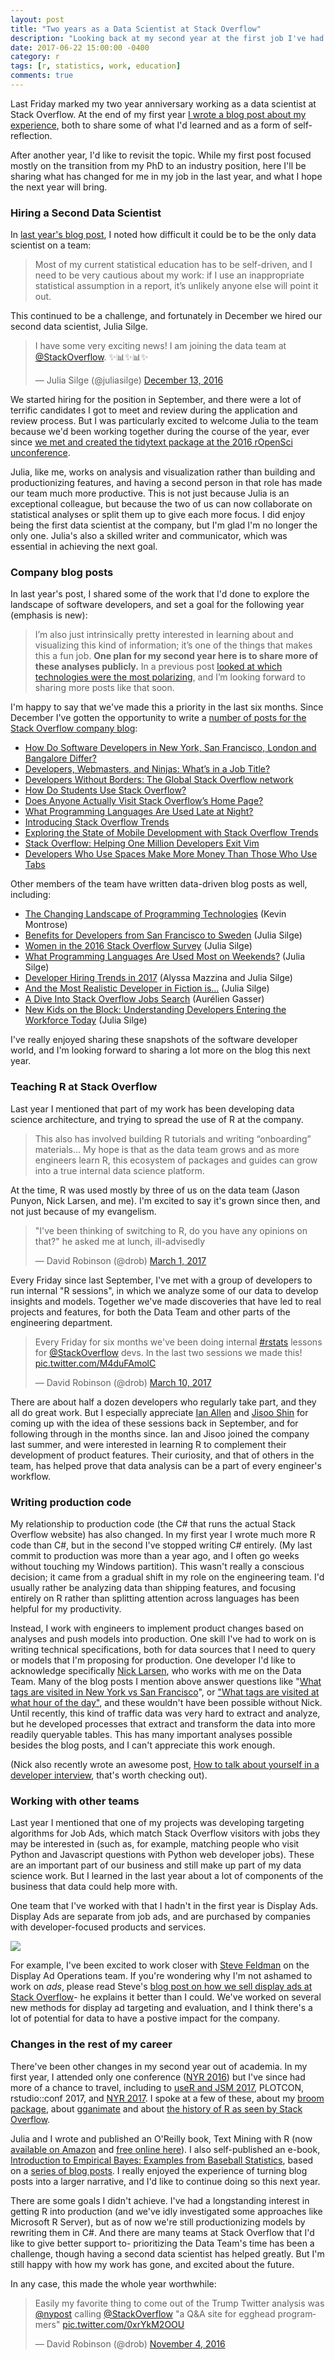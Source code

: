 ```yaml
---
layout: post
title: "Two years as a Data Scientist at Stack Overflow"
description: "Looking back at my second year at the first job I've had outside academia."
date: 2017-06-22 15:00:00 -0400
category: r
tags: [r, statistics, work, education]
comments: true
---
```


Last Friday marked my two year anniversary working as a data scientist at Stack Overflow. At the end of my first year [I wrote a blog post about my experience](http://varianceexplained.org/r/year_data_scientist/), both to share some of what I'd learned and as a form of self-reflection. 

After another year, I'd like to revisit the topic. While my first post focused mostly on the transition from my PhD to an industry position, here I'll be sharing what has changed for me in my job in the last year, and what I hope the next year will bring.

### Hiring a Second Data Scientist

In [last year's blog post](http://varianceexplained.org/r/year_data_scientist/), I noted how difficult it could be to be the only data scientist on a team:

> Most of my current statistical education has to be self-driven, and I need to be very cautious about my work: if I use an inappropriate statistical assumption in a report, it’s unlikely anyone else will point it out.

This continued to be a challenge, and fortunately in December we hired our second data scientist, Julia Silge.

<blockquote class="twitter-tweet" data-lang="en"><p lang="en" dir="ltr">I have some very exciting news! I am joining the data team at <a href="https://twitter.com/StackOverflow">@StackOverflow</a>. ✨📊✨📊✨</p>&mdash; Julia Silge (@juliasilge) <a href="https://twitter.com/juliasilge/status/808671275597971456">December 13, 2016</a></blockquote>
<script async src="https://platform.twitter.com/widgets.js" charset="utf-8"></script>

We started hiring for the position in September, and there were a lot of terrific candidates I got to meet and review during the application and review process. But I was particularly excited to welcome Julia to the team because we'd been working together during the course of the year, ever since [we met and created the tidytext package at the 2016 rOpenSci unconference](https://juliasilge.com/blog/i-went-to-ropensci/).

Julia, like me, works on analysis and visualization rather than building and productionizing features, and having a second person in that role has made our team much more productive. This is not just because Julia is an exceptional colleague, but because the two of us can now collaborate on statistical analyses or split them up to give each more focus. I did enjoy being the first data scientist at the company, but I'm glad I'm no longer the only one. Julia's also a skilled writer and communicator, which was essential in achieving the next goal.


### Company blog posts

In last year's post, I shared some of the work that I'd done to explore the landscape of software developers, and set a goal for the following year (emphasis is new):

> I’m also just intrinsically pretty interested in learning about and visualizing this kind of information; it’s one of the things that makes this a fun job. **One plan for my second year here is to share more of these analyses publicly.** In a previous post [looked at which technologies were the most polarizing](http://varianceexplained.org/r/polarizing-technologies/), and I’m looking forward to sharing more posts like that soon.

I'm happy to say that we've made this a priority in the last six months. Since December I've gotten the opportunity to write a [number of posts for the Stack Overflow company blog](https://stackoverflow.blog/authors/drobinson/):

* [How Do Software Developers in New York, San Francisco, London and Bangalore Differ?](https://stackoverflow.blog/2016/11/30/how-do-developers-in-new-york-san-francisco-london-and-bangalore-differ/)
* [Developers, Webmasters, and Ninjas: What’s in a Job Title?](https://stackoverflow.blog/2016/12/20/developers-webmasters-and-ninjas-whats-in-a-job-title/)
* [Developers Without Borders: The Global Stack Overflow network](https://stackoverflow.blog/2017/01/30/developers-without-borders-the-global-stack-overflow-network/)
* [How Do Students Use Stack Overflow?](https://stackoverflow.blog/2017/02/15/how-do-students-use-stack-overflow/)
* [Does Anyone Actually Visit Stack Overflow’s Home Page?](https://stackoverflow.blog/2017/03/09/anyone-actually-visit-stack-overflows-home-page/)
* [What Programming Languages Are Used Late at Night?](https://stackoverflow.blog/2017/04/19/programming-languages-used-late-night/)
* [Introducing Stack Overflow Trends](https://stackoverflow.blog/2017/05/09/introducing-stack-overflow-trends/)
* [Exploring the State of Mobile Development with Stack Overflow Trends](https://stackoverflow.blog/2017/05/16/exploring-state-mobile-development-stack-overflow-trends/)
* [Stack Overflow: Helping One Million Developers Exit Vim](https://stackoverflow.blog/2017/05/23/stack-overflow-helping-one-million-developers-exit-vim/)
* [Developers Who Use Spaces Make More Money Than Those Who Use Tabs](https://stackoverflow.blog/2017/06/15/developers-use-spaces-make-money-use-tabs/)

Other members of the team have written data-driven blog posts as well, including:

* [The Changing Landscape of Programming Technologies](https://www.stackoverflowbusiness.com/blog/the-changing-landscape-of-programming-technologies) (Kevin Montrose)
* [Benefits for Developers from San Francisco to Sweden](https://stackoverflow.blog/2017/01/16/benefits-for-developers-from-san-francisco-to-sweden/) (Julia Silge)
* [Women in the 2016 Stack Overflow Survey](https://stackoverflow.blog/2017/01/19/women-in-the-2016-stack-over-survey/) (Julia Silge)
* [What Programming Languages Are Used Most on Weekends?](https://stackoverflow.blog/2017/02/07/what-programming-languages-weekends/) (Julia Silge)
* [Developer Hiring Trends in 2017](https://stackoverflow.blog/2017/03/09/developer-hiring-trends-2017/) (Alyssa Mazzina and Julia Silge)
* [And the Most Realistic Developer in Fiction is...](https://stackoverflow.blog/2017/03/28/realistic-developer-fiction/) (Julia Silge)
* [A Dive Into Stack Overflow Jobs Search](https://medium.com/@aurelien.gasser/a-dive-into-stack-overflow-jobs-search-62bc6e628f83) (Aurélien Gasser)
* [New Kids on the Block: Understanding Developers Entering the Workforce Today](https://stackoverflow.blog/2017/06/12/new-kids-block-understanding-developers-entering-workforce-today/) (Julia Silge)

I've really enjoyed sharing these snapshots of the software developer world, and I'm looking forward to sharing a lot more on the blog this next year.

### Teaching R at Stack Overflow

Last year I mentioned that part of my work has been developing data science architecture, and trying to spread the use of R at the company.

> This also has involved building R tutorials and writing “onboarding” materials... My hope is that as the data team grows and as more engineers learn R, this ecosystem of packages and guides can grow into a true internal data science platform.

At the time, R was used mostly by three of us on the data team (Jason Punyon, Nick Larsen, and me). I'm excited to say it's grown since then, and not just because of my evangelism.

<blockquote class="twitter-tweet" data-lang="en"><p lang="en" dir="ltr">&quot;I&#39;ve been thinking of switching to R, do you have any opinions on that?&quot; he asked me at lunch, ill-advisedly</p>&mdash; David Robinson (@drob) <a href="https://twitter.com/drob/status/836999545838059520">March 1, 2017</a></blockquote>
<script async src="//platform.twitter.com/widgets.js" charset="utf-8"></script>

Every Friday since last September, I've met with a group of developers to run internal "R sessions", in which we analyze some of our data to develop insights and models. Together we've made discoveries that have led to real projects and features, for both the Data Team and other parts of the engineering department.

<blockquote class="twitter-tweet" data-lang="en"><p lang="en" dir="ltr">Every Friday for six months we&#39;ve been doing internal <a href="https://twitter.com/hashtag/rstats?src=hash">#rstats</a> lessons for <a href="https://twitter.com/StackOverflow">@StackOverflow</a> devs. In the last two sessions we made this! <a href="https://t.co/M4duFAmolC">pic.twitter.com/M4duFAmolC</a></p>&mdash; David Robinson (@drob) <a href="https://twitter.com/drob/status/840336041227759621">March 10, 2017</a></blockquote>
<script async src="//platform.twitter.com/widgets.js" charset="utf-8"></script>

There are about half a dozen developers who regularly take part, and they all do great work. But I especially appreciate [Ian Allen](https://www.linkedin.com/in/ianallen2) and [Jisoo Shin](https://www.linkedin.com/in/jshin91) for coming up with the idea of these sessions back in September, and for following through in the months since. Ian and Jisoo joined the company last summer, and were interested in learning R to complement their development of product features. Their curiosity, and that of others in the team, has helped prove that data analysis can be a part of every engineer's workflow.

### Writing production code

My relationship to production code (the C# that runs the actual Stack Overflow website) has also changed. In my first year I wrote much more R code than C#, but in the second I've stopped writing C# entirely. (My last commit to production was more than a year ago, and I often go weeks without touching my Windows partition). This wasn't really a conscious decision; it came from a gradual shift in my role on the engineering team. I'd usually rather be analyzing data than shipping features, and focusing entirely on R rather than splitting attention across languages has been helpful for my productivity.

Instead, I work with engineers to implement product changes based on analyses and push models into production. One skill I've had to work on is writing technical specifications, both for data sources that I need to query or models that I'm proposing for production. One developer I'd like to acknowledge specifically [Nick Larsen](https://twitter.com/fody), who works with me on the Data Team. Many of the blog posts I mention above answer questions like "[What tags are visited in New York vs San Francisco](https://stackoverflow.blog/2016/11/30/how-do-developers-in-new-york-san-francisco-london-and-bangalore-differ/)", or ["What tags are visited at what hour of the day"](https://stackoverflow.blog/2017/04/19/programming-languages-used-late-night/), and these wouldn't have been possible without Nick. Until recently, this kind of traffic data was very hard to extract and analyze, but he developed processes that extract and transform the data into more readily queryable tables. This has many important analyses possible besides the blog posts, and I can't appreciate this work enough.

(Nick also recently wrote an awesome post, [How to talk about yourself in a developer interview](https://stackoverflow.blog/2017/04/27/how-to-talk-about-yourself-in-an-interview/?utm_content=buffer74fe2&utm_medium=social&utm_source=twitter.com&utm_campaign=buffer), that's worth checking out).

### Working with other teams

Last year I mentioned that one of my projects was developing targeting algorithms for Job Ads, which match Stack Overflow visitors with jobs they may be interested in (such as, for example, matching people who visit Python and Javascript questions with Python web developer jobs). These are an important part of our business and still make up part of my data science work. But I learned in the last year about a lot of components of the business that data could help more with.

One team that I've worked with that I hadn't in the first year is Display Ads. Display Ads are separate from job ads, and are purchased by companies with developer-focused products and services.

![](https://www.dropbox.com/s/tifcvrbe5jqroc0/adtypes.png?dl=1)

For example, I've been excited to work closer with [Steve Feldman](https://twitter.com/stevvve) on the Display Ad Operations team. If you're wondering why I'm not ashamed to work on *ads*, please read Steve's [blog post on how we sell display ads at Stack Overflow](https://stackoverflow.blog/2016/10/26/why-stack-overflow-doesnt-care-about-ad-blockers/)- he explains it better than I could. We've worked on several new methods for display ad targeting and evaluation, and I think there's a lot of potential for data to have a postive impact for the company.

### Changes in the rest of my career

There've been other changes in my second year out of academia. In my first year, I attended only one conference ([NYR 2016](http://www.rstats.nyc/2016)) but I've since had more of a chance to travel, including to [useR and JSM 2017](http://varianceexplained.org/r/user-jsm-conferences/), PLOTCON, rstudio::conf 2017, and [NYR 2017](http://varianceexplained.org/r/nyr-conference/). I spoke at a few of these, about my [broom package](https://www.youtube.com/watch?v=eM3Ha0kTAz4), about [gganimate](https://www.youtube.com/watch?v=9Y7Y1s4-VdA) and about [the history of R as seen by Stack Overflow](https://www.youtube.com/watch?v=WEwFckGPRzU).

Julia and I wrote and published an O'Reilly book, Text Mining with R (now [available on Amazon](https://www.amazon.com/Text-Mining-R-Tidy-Approach/dp/1491981652) and [free online here](http://tidytextmining.com/)). I also self-published an e-book, [Introduction to Empirical Bayes: Examples from Baseball Statistics](http://varianceexplained.org/r/empirical-bayes-book/), based on a [series of blog posts](http://varianceexplained.org/r/simulation-bayes-baseball/). I really enjoyed the experience of turning blog posts into a larger narrative, and I'd like to continue doing so this next year.

There are some goals I didn't achieve. I've had a longstanding interest in getting R into production (and we've idly investigated some approaches like Microsoft R Server), but as of now we're still productionizing models by rewriting them in C#. And there are many teams at Stack Overflow that I'd like to give better support to- prioritizing the Data Team's time has been a challenge, though having a second data scientist has helped greatly. But I'm still happy with how my work has gone, and excited about the future.

In any case, this made the whole year worthwhile:

<blockquote class="twitter-tweet" data-lang="en"><p lang="en" dir="ltr">Easily my favorite thing to come out of the Trump Twitter analysis was <a href="https://twitter.com/nypost">@nypost</a> calling <a href="https://twitter.com/StackOverflow">@StackOverflow</a> &quot;a Q&amp;A site for egghead programmers&quot; <a href="https://t.co/0xrYkM2OOU">pic.twitter.com/0xrYkM2OOU</a></p>&mdash; David Robinson (@drob) <a href="https://twitter.com/drob/status/794592545821130752">November 4, 2016</a></blockquote>
<script async src="//platform.twitter.com/widgets.js" charset="utf-8"></script>
